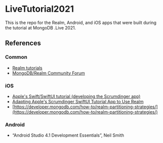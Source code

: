 # LiveTutorial2021

This is the repo for the Realm, Android, and iOS apps that were built during the tutorial at MongoDB .Live 2021.

## References
### Common
- [Realm tutorials](https://docs.mongodb.com/realm/sdk/)
- [MongoDB/Realm Community Forum](https://developer.mongodb.com/community/forums/)

### iOS
- [Apple's Swift/SwiftUI tutorial (developing the Scrumdinger app)](https://developer.apple.com/tutorials/app-dev-training)
- [Adapting Apple's Scrumdinger SwiftUI Tutorial App to Use Realm](https://developer.mongodb.com/how-to/realm-swiftui-scrumdinger-migration/)
- [https://developer.mongodb.com/how-to/realm-partitioning-strategies/](https://developer.mongodb.com/how-to/realm-partitioning-strategies/)

### Android
- “Android Studio 4.1 Development Essentials”, Neil Smith
